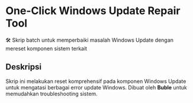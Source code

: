# One-Click Windows Update Repair Tool

🛠️ Skrip batch untuk memperbaiki masalah Windows Update dengan mereset komponen sistem terkait

## Deskripsi
Skrip ini melakukan reset komprehensif pada komponen Windows Update untuk mengatasi berbagai error update Windows. Dibuat oleh **Buble** untuk memudahkan troubleshooting sistem.
